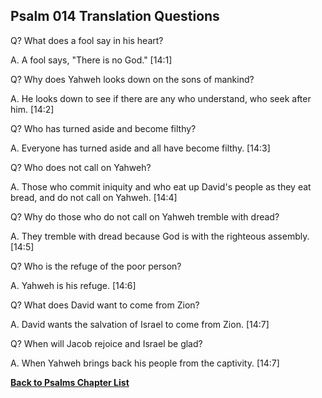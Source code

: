 ## Psalm 014 Translation Questions ##

Q? What does a fool say in his heart?

A. A fool says, "There is no God." [14:1]

Q? Why does Yahweh looks down on the sons of mankind?

A. He looks down to see if there are any who understand, who seek after him. [14:2]

Q? Who has turned aside and become filthy?

A. Everyone has turned aside and all have become filthy. [14:3]

Q? Who does not call on Yahweh?

A. Those who commit iniquity and who eat up David's people as they eat bread, and do not call on Yahweh. [14:4]

Q? Why do those who do not call on Yahweh tremble with dread?

A. They tremble with dread because God is with the righteous assembly. [14:5]

Q? Who is the refuge of the poor person?

A. Yahweh is his refuge. [14:6]

Q? What does David want to come from Zion?

A. David wants the salvation of Israel to come from Zion. [14:7]

Q? When will Jacob rejoice and Israel be glad?

A. When Yahweh brings back his people from the captivity. [14:7]

__[Back to Psalms Chapter List](./)__

